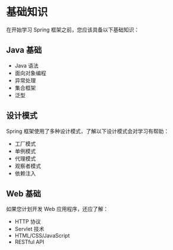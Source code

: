 # 基础知识

在开始学习 Spring 框架之前，您应该具备以下基础知识：

## Java 基础

- Java 语法
- 面向对象编程
- 异常处理
- 集合框架
- 泛型

## 设计模式

Spring 框架使用了多种设计模式，了解以下设计模式会对学习有帮助：

- 工厂模式
- 单例模式
- 代理模式
- 观察者模式
- 依赖注入

## Web 基础

如果您计划开发 Web 应用程序，还应了解：

- HTTP 协议
- Servlet 技术
- HTML/CSS/JavaScript
- RESTful API 